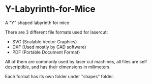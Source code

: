 # Y-Labyrinth-for-Mice
A "Y" shaped labyrinth for mice

There are 3 different file  formats used for lasercut:
* SVG (Scalable Vector Graphics)
* DXF (Used mostly by CAD software)
* PDF (Portable Document Format)

All of them are commonly used by laser cut machines, all files are self descriptible, and has their dimensions in milimeters.

Each format has its own folder under "shapes" folder.
